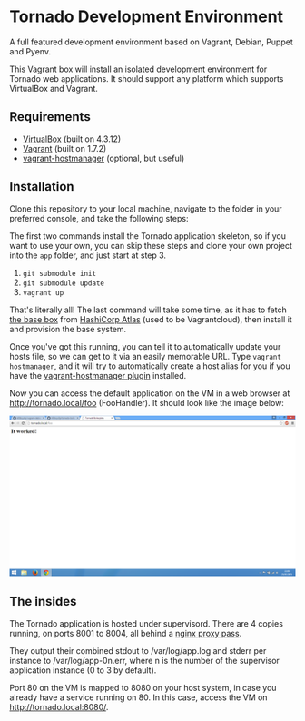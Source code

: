# Tornado Development Environment

A full featured development environment based on Vagrant, Debian, Puppet and
Pyenv.

This Vagrant box will install an isolated development environment for Tornado
web applications. It should support any platform which supports VirtualBox and
Vagrant.

## Requirements
* [VirtualBox](https://www.virtualbox.org/) (built on 4.3.12)
* [Vagrant](https://www.vagrantup.com/) (built on 1.7.2)
* [vagrant-hostmanager](https://github.com/smdahlen/vagrant-hostmanager)
(optional, but useful)

## Installation
Clone this repository to your local machine, navigate to the folder in your
preferred console, and take the following steps:

The first two commands install the Tornado application skeleton, so if you want
to use your own, you can skip these steps and clone your own project into the
`app` folder, and just start at step 3.

1. `git submodule init`
2. `git submodule update`
3. `vagrant up`

That's literally all! The last command will take some time, as it has to fetch
[the base box](https://atlas.hashicorp.com/n00bsys0p/boxes/debian64-puppet)
from [HashiCorp Atlas](https://atlas.hashicorp.com/) (used to be Vagrantcloud),
then install it and provision the base system.

Once you've got this running, you can tell it to automatically update your
hosts file, so we can get to it via an easily memorable URL. Type
`vagrant hostmanager`, and it will try to automatically create a host alias for
you if you have the
[vagrant-hostmanager plugin](https://github.com/smdahlen/vagrant-hostmanager)
installed.

Now you can access the default application on the VM in a web browser at
http://tornado.local/foo (FooHandler). It should look like the image below:

![google chrome with working application](https://raw.githubusercontent.com/n00bsys0p/vagrant-debian-tornado/gh-pages/chrome.png)

## The insides
The Tornado application is hosted under supervisord. There are 4 copies
running, on ports 8001 to 8004, all behind a
[nginx proxy pass](http://nginx.org/en/docs/http/ngx_http_proxy_module.html#proxy_pass).

They output their combined stdout to /var/log/app.log and stderr per instance
to /var/log/app-0n.err, where n is the number of the supervisor application
instance (0 to 3 by default).

Port 80 on the VM is mapped to 8080 on your host system, in case you already
have a service running on 80. In this case, access the VM on
http://tornado.local:8080/.
